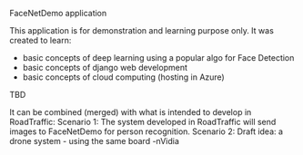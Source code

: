 FaceNetDemo application

This application is for demonstration and learning purpose only.
It was created to learn:
- basic concepts of deep learning using a popular algo for Face Detection
- basic concepts of django web development
- basic concepts of cloud computing (hosting in Azure)

TBD

It can be combined (merged) with what is intended to develop in RoadTraffic:
Scenario 1:
The system developed in RoadTraffic will send images to FaceNetDemo for person recognition.
Scenario 2:
Draft idea: a drone system - using the same board -nVidia

